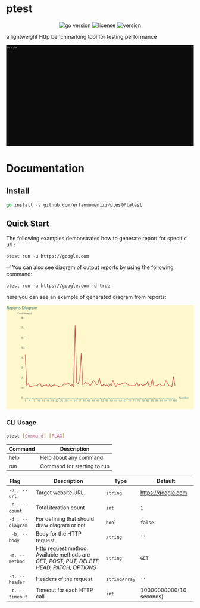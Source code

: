 # ptest
<p align="center">
<a href="https://pkg.go.dev/github.com/mehditeymorian/koi/v3?tab=doc"target="_blank">
    <img src="https://img.shields.io/badge/Go-1.19+-00ADD8?style=for-the-badge&logo=go" alt="go version" />
</a>

<img src="https://img.shields.io/badge/license-MIT-magenta?style=for-the-badge&logo=none" alt="license" />
<img src="https://img.shields.io/badge/Version-1.0.0-red?style=for-the-badge&logo=none" alt="version" />
</p>
a lightweight Http benchmarking tool for testing performance

<p align="center">
<img src="./assets/gif/ptest.gif" alt="ptest" />
</p>

# Documentation

## Install
``` go
go install -v github.com/erfanmomeniii/ptest@latest
```

## Quick Start

The following examples demonstrates how to generate report for specific url :
```
ptest run -u https://google.com
```

✅ You can also see diagram of output reports by using the following command:
```
ptest run -u https://google.com -d true
```
here you can see an example of generated diagram from reports:

<p align="center">
<img src="./assets/photo/diagram.png" alt="ptest" />
</p>

### CLI Usage

```bash
ptest [Command] [FLAG]
```

| Command | Description                  | 
|---------|------------------------------|
| help    | Help about any command       |
| run     | Command for starting to run  |

| Flag    &nbsp;&nbsp;&nbsp;&nbsp;&nbsp;&nbsp; | Description                                                                                | Type          | Default                 |
|----------------------------------------------|--------------------------------------------------------------------------------------------|---------------|-------------------------|
| `-u , --url`                                 | Target website URL.                                                                        | `string`      | https://google.com      |
| `-c , --count`                               | Total iteration count                                                                      | `int`         | `1`                     |
| `-d , --diagram`                             | For defining that should draw diagram or not                                               | `bool`        | `false`                 |
| ` -b, --body`                                | Body for the HTTP request                                                                  | `string`      | `''`                    |
| `-m, --method`                               | Http request method. Available methods  are *GET, POST, PUT, DELETE, HEAD, PATCH, OPTIONS* | `string`      | `GET`                   |
| `-h, --header`                               | Headers of the request                                                                     | `stringArray` | `''`                    |
| `-t, --timeout`                              | Timeout for each HTTP call                                                                 | `int`         | 10000000000(10 seconds) |
